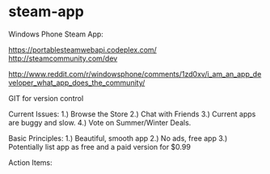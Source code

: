 steam-app
=========
Windows Phone Steam App:

https://portablesteamwebapi.codeplex.com/
http://steamcommunity.com/dev

http://www.reddit.com/r/windowsphone/comments/1zd0xv/i_am_an_app_developer_what_app_does_the_community/

GIT for version control

Current Issues:
1.) Browse the Store
2.) Chat with Friends
3.) Current apps are buggy and slow.
4.) Vote on Summer/Winter Deals.

Basic Principles:
1.)  Beautiful, smooth app
2.)  No ads, free app
3.)  Potentially list app as free and a paid version for $0.99

Action Items:

